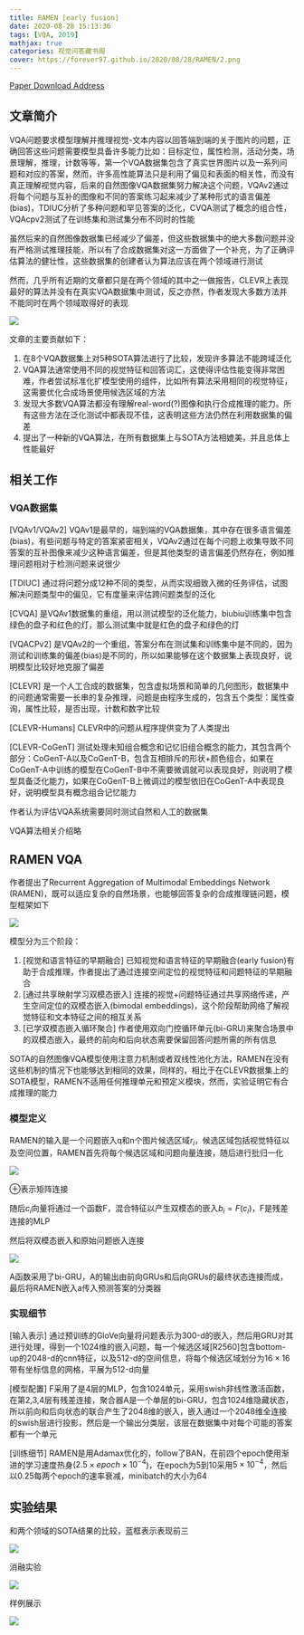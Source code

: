```yaml
---
title: RAMEN [early fusion]
date: 2020-08-28 15:13:36
tags: [VQA, 2019]
mathjax: true
categories: 视觉问答藏书阁
cover: https://forever97.github.io/2020/08/28/RAMEN/2.png
---
```

[Paper Download Address](https://arxiv.org/abs/1903.00366)

## 文章简介

VQA问题要求模型理解并推理视觉-文本内容以回答端到端的关于图片的问题，正确回答这些问题需要模型具备许多能力比如：目标定位，属性检测，活动分类，场景理解，推理，计数等等，第一个VQA数据集包含了真实世界图片以及一系列问题和对应的答案，然而，许多高性能算法只是利用了偏见和表面的相关性，而没有真正理解视觉内容，后来的自然图像VQA数据集努力解决这个问题，VQAv2通过将每个问题与互补的图像和不同的答案练习起来减少了某种形式的语言偏差(bias)，TDIUC分析了多种问题和罕见答案的泛化，CVQA测试了概念的组合性，VQAcpv2测试了在训练集和测试集分布不同时的性能

虽然后来的自然图像数据集已经减少了偏差，但这些数据集中的绝大多数问题并没有严格测试推理技能，所以有了合成数据集对这一方面做了一个补充，为了正确评估算法的健壮性，这些数据集的创建者认为算法应该在两个领域进行测试

然而，几乎所有近期的文章都只是在两个领域的其中之一做报告，CLEVR上表现最好的算法并没有在真实VQA数据集中测试，反之亦然，作者发现大多数方法并不能同时在两个领域取得好的表现

![](1.png)

文章的主要贡献如下：

1. 在8个VQA数据集上对5种SOTA算法进行了比较，发现许多算法不能跨域泛化
2. VQA算法通常使用不同的视觉特征和回答词汇，这使得评估性能变得非常困难，作者尝试标准化扩模型使用的组件，比如所有算法采用相同的视觉特征，这需要优化合成场景使用候选区域的方法
3. 发现大多数VQA算法都没有理解real-word(?)图像和执行合成推理的能力。所有这些方法在泛化测试中都表现不佳，这表明这些方法仍然在利用数据集的偏差
4. 提出了一种新的VQA算法，在所有数据集上与SOTA方法相媲美，并且总体上性能最好

## 相关工作

### VQA数据集

[VQAv1/VQAv2] VQAv1是最早的，端到端的VQA数据集，其中存在很多语言偏差(bias)，有些问题与特定的答案紧密相关，VQAv2通过在每个问题上收集导致不同答案的互补图像来减少这种语言偏差，但是其他类型的语言偏差仍然存在，例如推理问题相对于检测问题来说很少

[TDIUC] 通过将问题分成12种不同的类型，从而实现细致入微的任务评估，试图解决问题类型中的偏见，它有度量来评估跨问题类型的泛化 

[CVQA] 是VQAv1数据集的重组，用以测试模型的泛化能力，biubiu训练集中包含绿色的盘子和红色的灯，那么测试集中就是红色的盘子和绿色的灯

[VQACPv2] 是VQAv2的一个重组，答案分布在测试集和训练集中是不同的，因为测试和训练集的偏差(bias)是不同的，所以如果能够在这个数据集上表现良好，说明模型比较好地克服了偏差

[CLEVR] 是一个人工合成的数据集，包含虚拟场景和简单的几何图形，数据集中的问题通常需要一长串的复杂推理，问题是由程序生成的，包含五个类型：属性查询，属性比较，是否出现，计数和数字比较

[CLEVR-Humans] CLEVR中的问题从程序提供变为了人类提出

[CLEVR-CoGenT] 测试处理未知组合概念和记忆旧组合概念的能力，其包含两个部分：CoGenT-A以及CoGenT-B，包含互相排斥的形状+颜色组合，如果在CoGenT-A中训练的模型在CoGenT-B中不需要微调就可以表现良好，则说明了模型具备泛化能力，如果在CoGenT-B上微调过的模型依旧在CoGenT-A中表现良好，说明模型具有概念组合记忆能力

作者认为评估VQA系统需要同时测试自然和人工的数据集

VQA算法相关介绍略

## RAMEN VQA

作者提出了Recurrent Aggregation of Multimodal Embeddings Network (RAMEN)，既可以适应复杂的自然场景，也能够回答复杂的合成推理链问题，模型框架如下

![](2.png)

模型分为三个阶段：

1. [视觉和语言特征的早期融合] 已知视觉和语言特征的早期融合(early fusion)有助于合成推理，作者提出了通过连接空间定位的视觉特征和问题特征的早期融合
2. [通过共享映射学习双模态嵌入] 连接的视觉+问题特征通过共享网络传递，产生空间定位的双模态嵌入(bimodal embeddings)，这个阶段帮助网络了解视觉特征和文本特征之间的相互关系
3. [已学双模态嵌入循环聚合] 作者使用双向门控循环单元(bi-GRU)来聚合场景中的双模态嵌入，最终的前向和后向状态需要保留回答问题所需的所有信息 

SOTA的自然图像VQA模型使用注意力机制或者双线性池化方法，RAMEN在没有这些机制的情况下也能够达到相同的效果，同样的，相比于在CLEVR数据集上的SOTA模型，RAMEN不适用任何推理单元和预定义模块，然而，实验证明它有合成推理的能力

### 模型定义

RAMEN的输入是一个问题嵌入q和n个图片候选区域$r_i$，候选区域包括视觉特征以及空间位置，RAMEN首先将每个候选区域和问题向量连接，随后进行批归一化

![](3.png)

$\oplus$表示矩阵连接

随后$c_i$向量将通过一个函数F，混合特征以产生双模态的嵌入$b_i=F(c_i)$，F是残差连接的MLP

然后将双模态嵌入和原始问题嵌入连接

![](4.png)

A函数采用了bi-GRU，A的输出由前向GRUs和后向GRUs的最终状态连接而成，最后将RAMEN嵌入a传入预测答案的分类器

### 实现细节

[输入表示] 通过预训练的GloVe向量将问题表示为300-d的嵌入，然后用GRU对其进行处理，得到一个1024维的嵌入问题，每一个候选区域[R2560]包含bottom-up的2048-d的cnn特征，以及512-d的空间信息，将每个候选区域划分为$16\times16$带有坐标信息的网格，平展为512-d向量

[模型配置] F采用了是4层的MLP，包含1024单元，采用swish非线性激活函数，在第2,3,4层有残差连接，聚合器A是一个单层的bi-GRU，包含1024维隐藏状态，所以前向和后向状态的联合产生了2048维的嵌入，嵌入通过一个2048维全连接的swish层进行投影，然后是一个输出分类层，该层在数据集中对每个可能的答案都有一个单元

[训练细节] RAMEN是用Adamax优化的，follow了BAN，在前四个epoch使用渐进的学习速度热身($2.5\times epoch\times 10^{-4}$)，在epoch为5到10采用$5\times 10^{-4}$，然后以0.25每两个epoch的速率衰减，minibatch的大小为64

## 实验结果

和两个领域的SOTA结果的比较，蓝框表示表现前三

![](5.png)

消融实验

![](6.png)

样例展示

![](7.png)





